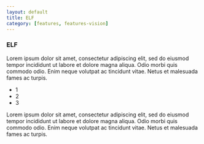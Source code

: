 ```yaml
---
layout: default
title: ELF
category: [features, features-vision]
---
```


### ELF

Lorem ipsum dolor sit amet, consectetur adipiscing elit, sed do eiusmod tempor incididunt ut labore et dolore magna aliqua. Odio morbi quis commodo odio. Enim neque volutpat ac tincidunt vitae. Netus et malesuada fames ac turpis.

- 1
- 2
- 3

Lorem ipsum dolor sit amet, consectetur adipiscing elit, sed do eiusmod tempor incididunt ut labore et dolore magna aliqua. Odio morbi quis commodo odio. Enim neque volutpat ac tincidunt vitae. Netus et malesuada fames ac turpis.
